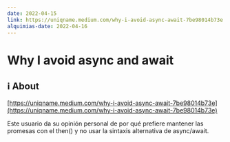 ```yaml
---
date: 2022-04-15
link: https://uniqname.medium.com/why-i-avoid-async-await-7be98014b73e
alquimias-date: 2022-04-16
---
```


# Why I avoid async and await

## ℹ️ About

[https://uniqname.medium.com/why-i-avoid-async-await-7be98014b73e](https://uniqname.medium.com/why-i-avoid-async-await-7be98014b73e)

Este usuario da su opinión personal de por qué prefiere mantener las promesas con el then() y no usar la sintaxis alternativa de async/await.


